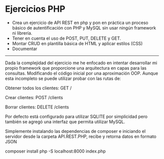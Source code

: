 # Ejercicios PHP
 - Crea un ejercicio de API REST en php y pon en práctica un proceso básico de autentificación con PHP y MySQL sin usar ningún framework ni librería.
 - Tener en cuenta el uso de POST, PUT, DELETE y GET.
 - Montar CRUD en plantilla básica de HTML y aplicar estilos (CSS)
 - Documentar
---------------------------------------------------------------------------
Dada la complejidad del ejercicio me he enfocado en intentar desarrollar mi propio framework
que proporcione una arquitectura en capas para las consultas. Modificando el código inicial por una aproximación OOP.
Aunque esta incompleto se puede utilizar probar con las rutas de:

Obtener todos los clientes:
GET /

Crear clientes:
POST /clients

Borrar clientes:
DELETE /clients

Por defecto está configurado para utilizar SQLITE por simplicidad pero también se agregó una interfaz que permita utilizar MySQL.

Simplemente instalando las dependencias de composer e iniciando el servidor desde la carpeta API.REST.PHP, recibe y retorna datos en formato JSON

composer install
php -S localhost:8000 index.php
